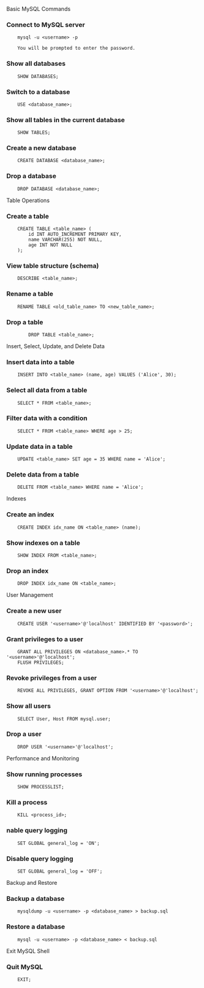 Basic MySQL Commands

### Connect to MySQL server

        mysql -u <username> -p

        You will be prompted to enter the password.

### Show all databases

        SHOW DATABASES;

### Switch to a database

        USE <database_name>;

### Show all tables in the current database

        SHOW TABLES;

### Create a new database

        CREATE DATABASE <database_name>;

### Drop a database

        DROP DATABASE <database_name>;

Table Operations

### Create a table

        CREATE TABLE <table_name> (
            id INT AUTO_INCREMENT PRIMARY KEY,
            name VARCHAR(255) NOT NULL,
            age INT NOT NULL
        );

### View table structure (schema)

        DESCRIBE <table_name>;

### Rename a table

        RENAME TABLE <old_table_name> TO <new_table_name>;

### Drop a table

            DROP TABLE <table_name>;

Insert, Select, Update, and Delete Data

### Insert data into a table

        INSERT INTO <table_name> (name, age) VALUES ('Alice', 30);

### Select all data from a table

        SELECT * FROM <table_name>;

### Filter data with a condition

        SELECT * FROM <table_name> WHERE age > 25;

### Update data in a table

        UPDATE <table_name> SET age = 35 WHERE name = 'Alice';

### Delete data from a table

        DELETE FROM <table_name> WHERE name = 'Alice';

Indexes

### Create an index

        CREATE INDEX idx_name ON <table_name> (name);

### Show indexes on a table

        SHOW INDEX FROM <table_name>;

### Drop an index

        DROP INDEX idx_name ON <table_name>;

User Management

### Create a new user

        CREATE USER '<username>'@'localhost' IDENTIFIED BY '<password>';

### Grant privileges to a user

        GRANT ALL PRIVILEGES ON <database_name>.* TO '<username>'@'localhost';
        FLUSH PRIVILEGES;

### Revoke privileges from a user

        REVOKE ALL PRIVILEGES, GRANT OPTION FROM '<username>'@'localhost';

### Show all users

        SELECT User, Host FROM mysql.user;

### Drop a user

        DROP USER '<username>'@'localhost';

Performance and Monitoring

### Show running processes

        SHOW PROCESSLIST;

### Kill a process

        KILL <process_id>;

### nable query logging

        SET GLOBAL general_log = 'ON';

### Disable query logging

        SET GLOBAL general_log = 'OFF';

Backup and Restore

### Backup a database

        mysqldump -u <username> -p <database_name> > backup.sql

### Restore a database

        mysql -u <username> -p <database_name> < backup.sql

Exit MySQL Shell

### Quit MySQL

        EXIT;
